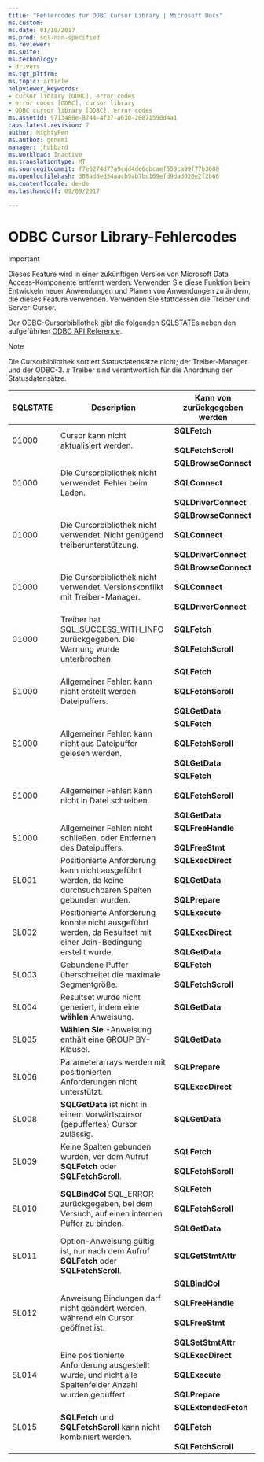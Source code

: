 ```yaml
---
title: "Fehlercodes für ODBC Cursor Library | Microsoft Docs"
ms.custom: 
ms.date: 01/19/2017
ms.prod: sql-non-specified
ms.reviewer: 
ms.suite: 
ms.technology:
- drivers
ms.tgt_pltfrm: 
ms.topic: article
helpviewer_keywords:
- cursor library [ODBC], error codes
- error codes [ODBC], cursor library
- ODBC cursor library [ODBC], error codes
ms.assetid: 9713480e-8744-4f37-a630-20871590d4a1
caps.latest.revision: 7
author: MightyPen
ms.author: genemi
manager: jhubbard
ms.workload: Inactive
ms.translationtype: MT
ms.sourcegitcommit: f7e6274d77a9cdd4de6cbcaef559ca99f77b3608
ms.openlocfilehash: 308ad8ed54aacb9ab7bc169efd9dad020e2f2b66
ms.contentlocale: de-de
ms.lasthandoff: 09/09/2017

---
```

# <a name="odbc-cursor-library-error-codes"></a>ODBC Cursor Library-Fehlercodes
> [!IMPORTANT]  
>  Dieses Feature wird in einer zukünftigen Version von Microsoft Data Access-Komponente entfernt werden. Verwenden Sie diese Funktion beim Entwickeln neuer Anwendungen und Planen von Anwendungen zu ändern, die dieses Feature verwenden. Verwenden Sie stattdessen die Treiber und Server-Cursor.  
  
 Der ODBC-Cursorbibliothek gibt die folgenden SQLSTATEs neben den aufgeführten [ODBC API Reference](../../../odbc/reference/syntax/odbc-api-reference.md).  
  
> [!NOTE]  
>  Die Cursorbibliothek sortiert Statusdatensätze nicht; der Treiber-Manager und der ODBC-3. *x* Treiber sind verantwortlich für die Anordnung der Statusdatensätze.  
  
|SQLSTATE|Description|Kann von zurückgegeben werden|  
|--------------|-----------------|--------------------------|  
|01000|Cursor kann nicht aktualisiert werden.|**SQLFetch**<br /><br /> **SQLFetchScroll**|  
|01000|Die Cursorbibliothek nicht verwendet. Fehler beim Laden.|**SQLBrowseConnect**<br /><br /> **SQLConnect**<br /><br /> **SQLDriverConnect**|  
|01000|Die Cursorbibliothek nicht verwendet. Nicht genügend treiberunterstützung.|**SQLBrowseConnect**<br /><br /> **SQLConnect**<br /><br /> **SQLDriverConnect**|  
|01000|Die Cursorbibliothek nicht verwendet. Versionskonflikt mit Treiber-Manager.|**SQLBrowseConnect**<br /><br /> **SQLConnect**<br /><br /> **SQLDriverConnect**|  
|01000|Treiber hat SQL_SUCCESS_WITH_INFO zurückgegeben. Die Warnung wurde unterbrochen.|**SQLFetch**<br /><br /> **SQLFetchScroll**|  
|S1000|Allgemeiner Fehler: kann nicht erstellt werden Dateipuffers.|**SQLFetch**<br /><br /> **SQLFetchScroll**<br /><br /> **SQLGetData**|  
|S1000|Allgemeiner Fehler: kann nicht aus Dateipuffer gelesen werden.|**SQLFetch**<br /><br /> **SQLFetchScroll**<br /><br /> **SQLGetData**|  
|S1000|Allgemeiner Fehler: kann nicht in Datei schreiben.|**SQLFetch**<br /><br /> **SQLFetchScroll**<br /><br /> **SQLGetData**|  
|S1000|Allgemeiner Fehler: nicht schließen, oder Entfernen des Dateipuffers.|**SQLFreeHandle**<br /><br /> **SQLFreeStmt**|  
|SL001|Positionierte Anforderung kann nicht ausgeführt werden, da keine durchsuchbaren Spalten gebunden wurden.|**SQLExecDirect**<br /><br /> **SQLGetData**<br /><br /> **SQLPrepare**|  
|SL002|Positionierte Anforderung konnte nicht ausgeführt werden, da Resultset mit einer Join-Bedingung erstellt wurde.|**SQLExecute**<br /><br /> **SQLExecDirect**<br /><br /> **SQLGetData**|  
|SL003|Gebundene Puffer überschreitet die maximale Segmentgröße.|**SQLFetch**<br /><br /> **SQLFetchScroll**|  
|SL004|Resultset wurde nicht generiert, indem eine **wählen** Anweisung.|**SQLGetData**|  
|SL005|**Wählen Sie** -Anweisung enthält eine GROUP BY-Klausel.|**SQLGetData**|  
|SL006|Parameterarrays werden mit positionierten Anforderungen nicht unterstützt.|**SQLPrepare**<br /><br /> **SQLExecDirect**|  
|SL008|**SQLGetData** ist nicht in einem Vorwärtscursor (gepuffertes) Cursor zulässig.|**SQLGetData**|  
|SL009|Keine Spalten gebunden wurden, vor dem Aufruf **SQLFetch** oder **SQLFetchScroll**.|**SQLFetch**<br /><br /> **SQLFetchScroll**|  
|SL010|**SQLBindCol** SQL_ERROR zurückgegeben, bei dem Versuch, auf einen internen Puffer zu binden.|**SQLFetch**<br /><br /> **SQLFetchScroll**<br /><br /> **SQLGetData**|  
|SL011|Option-Anweisung gültig ist, nur nach dem Aufruf **SQLFetch** oder **SQLFetchScroll**.|**SQLGetStmtAttr**|  
|SL012|Anweisung Bindungen darf nicht geändert werden, während ein Cursor geöffnet ist.|**SQLBindCol**<br /><br /> **SQLFreeHandle**<br /><br /> **SQLFreeStmt**<br /><br /> **SQLSetStmtAttr**|  
|SL014|Eine positionierte Anforderung ausgestellt wurde, und nicht alle Spaltenfelder Anzahl wurden gepuffert.|**SQLExecDirect**<br /><br /> **SQLExecute**<br /><br /> **SQLPrepare**|  
|SL015|**SQLFetch** und **SQLFetchScroll** kann nicht kombiniert werden.|**SQLExtendedFetch**<br /><br /> **SQLFetch**<br /><br /> **SQLFetchScroll**|

